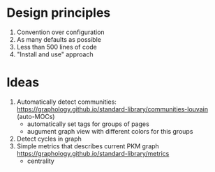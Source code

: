# Design principles

1. Convention over configuration
2. As many defaults as possible
3. Less than 500 lines of code
4. "Install and use" approach

# Ideas

1. Automatically detect communities: https://graphology.github.io/standard-library/communities-louvain (auto-MOCs)
    - automatically set tags for groups of pages
    - augument graph view with different colors for this groups
2. Detect cycles in graph
3. Simple metrics that describes current PKM graph https://graphology.github.io/standard-library/metrics
    - centrality
